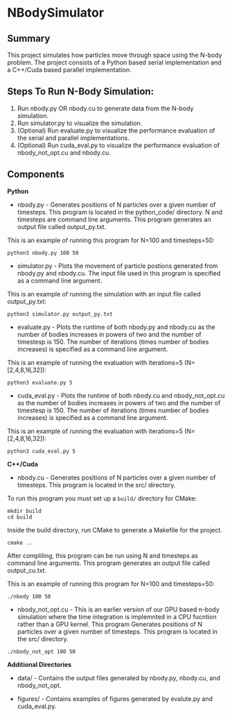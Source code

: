 # NBodySimulator
## Summary
This project simulates how particles move through space using the N-body problem. The project consists of a Python based serial implementation and a C++/Cuda based parallel implementation.

## Steps To Run N-Body Simulation:
1. Run nbody.py OR nbody.cu to generate data from the N-body simulation.
2. Run simulator.py to visualize the simulation.
3. (Optional) Run evaluate.py to visualize the performance evaluation of the serial and parallel implementations.
4. (Optional) Run cuda_eval.py to visualize the performance evaluation of nbody_not_opt.cu and nbody.cu.

## Components
**Python**
* nbody.py - Generates positions of N particles over a given number of timesteps. This program is located in the python_code/ directory. N and timesteps are command line arguments. This program generates an output file called output_py.txt.

This is an example of running this program for N=100 and timesteps=50:

```
python3 nbody.py 100 50
 ```

* simulator.py - Plots the movement of particle postions generated from nbody.py and nbody.cu. The input file used in this program is specified as a command line argument.

This is an example of running the simulation with an input file called output_py.txt:

```
python3 simulator.py output_py.txt

```

* evaluate.py - Plots the runtime of both nbody.py and nbody.cu as the number of bodies increases in powers of two and the number of timestesp is 150. The number of iterations (times number of bodies increases) is specified as a command line argument.

This is an example of running the evaluation with iterations=5 (N=[2,4,8,16,32]):

```
python3 evaluate.py 5

```

* cuda_eval.py - Plots the runtime of both nbody.cu and nbody_not_opt.cu as the number of bodies increases in powers of two and the number of timestesp is 150. The number of iterations (times number of bodies increases) is specified as a command line argument.

This is an example of running the evaluation with iterations=5 (N=[2,4,8,16,32]):

```
python3 cuda_eval.py 5

```

**C++/Cuda**
* nbody.cu - Generates positions of N particles over a given number of timesteps. This program is located in the src/ directory.

To run this program you must set up a `build/` directory for CMake:

```
mkdir build
cd build
```

Inside the build directory, run CMake to generate a Makefile for the project.

```
cmake ..
```

After compliling, this program can be run using N and timesteps as command line arguments. This program generates an output file called output_cu.txt.

This is an example of running this program for N=100 and timesteps=50:

```
./nbody 100 50
```

* nbody_not_opt.cu - This is an earlier version of our GPU based n-body simulation where the time integration is implemnted in a CPU fucntion rather than a GPU kernel. This program Generates positions of N particles over a given number of timesteps. This program is located in the src/ directory.

```
./nbody_not_opt 100 50
```

**Additional Directories**
* data/ - Contains the output files generated by nbody.py, nbody.cu, and nbody_not_opt.

* figures/ - Contains examples of figures generated by evalute.py and cuda_eval.py.
